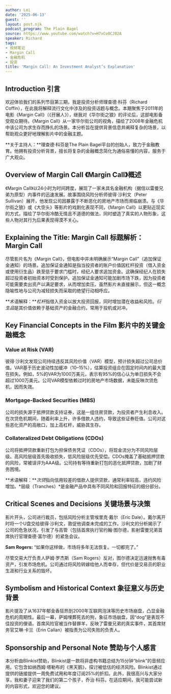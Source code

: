 ```yaml
---
author: Lei
date: '2025-06-13'
guest: ''
layout: post.njk
podcast_program: The Plain Bagel
source: https://www.youtube.com/watch?v=H7xCo0CJ02A
speaker: Richard
tags:
- 视频笔记
- Margin Call
- 金融危机
- 投资
title: 'Margin Call: An Investment Analyst’s Explanation'
---
```


## Introduction 引言

欢迎体验我们的系列节目第三期，我是投资分析师理查德·科芬（Richard
Coffin），在此我将解释流行文化中涉及的投资话题与概念。本期聚焦于2011年的电影《Margin
Call》（《孖展人》），继我对《华尔街之狼》的评论后，这部电影备受观众期待。《Margin
Call》从一家华尔街公司的视角，描绘了2008年金融危机中该公司为求生存而挣扎的场景。本分析旨在提供背景信息并阐释复杂的场景，以帮助观众更好地理解影片中的金融主题。

**关于主持人：**理查德·科芬是The Plain
Bagel平台的创始人，致力于金融教育。他拥有投资分析背景，擅长将复杂的金融概念简化为通俗易懂的内容，服务于广大观众。

## Overview of Margin Call 《Margin Call》概述

《Margin
Call》以24小时为时间跨度，展现了一家未具名金融机构（据信以雷曼兄弟为原型）内事件的迅速发展。故事围绕风险分析师彼得·沙利文（Peter
Sullivan）展开，他发现公司因暴露于不断恶化的房地产市场而濒临崩溃。与《华尔街之狼》或《大空头》等影片的戏剧化表现不同，《Margin
Call》以更贴近现实的方式，描绘了华尔街冷酷无情且不道德的做法，同时塑造了真实的人物形象，这些人物对其行为后果表现得漠不关心。

## Explaining the Title: Margin Call 标题解析：Margin Call

尽管影片名为《Margin Call》，但电影中并未明确展示“Margin
Call”（追加保证金通知）的场景。追加保证金通知是指当投资者的账户价值因杠杆投资（借入资金或使用衍生品）跌至低于要求门槛时，经纪人要求追加资金。这确保经纪人在损失超过投资者初始资本时受到保护。追加保证金通知可能加剧市场下跌，因为投资者可能需要卖出资产以满足要求，从而增加卖压。虽然影片未直接展示，但这一概念隐喻性地与公司为减轻损失而采取的绝望行动相呼应。

**术语解释：***杠杆*指借入资金以放大投资回报，同时增加潜在收益和风险。*衍生品*是其价值依赖于基础资产的金融合约，常用于投机或对冲。

## Key Financial Concepts in the Film 影片中的关键金融概念

### Value at Risk (VAR)

彼得·沙利文发现公司持续违反其风险价值（VAR）模型，预计损失超过公司总价值。VAR基于历史波动性加缓冲（10–15%），估算投资组合在固定时间内的最大潜在损失。例如，5%的VAR为1000万美元，表示有95%的信心认为单日损失不会超过1000万美元。公司VAR模型依赖过时的房地产市场数据，未能反映次贷危机，因而失效。

### Mortgage-Backed Securities (MBS)

公司的损失源于抵押贷款支持证券，这是一组住房贷款，为投资者产生利息收入。在次贷危机期间，随着利率上升，许多借款人违约，导致这些证券贬值。公司对这些恶化资产的高敞口，加上高杠杆，威胁其生存。

### Collateralized Debt Obligations (CDOs)

公司将抵押贷款重新打包为担保债务凭证（CDOs），将现金流分为不同风险层级。高风险层级首先吸收损失，低风险层级优先受偿。CDOs掩盖了基础抵押贷款的风险，常被误评为AAA级。公司持有等待重新打包的恶化抵押贷款，加剧了财务困境。

**术语解释：***次贷*指向信用较差的借款人提供贷款，通常利率较高，违约风险增加。*层级（Tranches）*是金融产品中具有不同风险和回报特征的细分部分。

## Critical Scenes and Decisions 关键场景与决策

影片开头，公司进行裁员，包括风险分析主管埃里克·戴尔（Eric
Dale）。戴尔离开时将一个U盘交给彼得·沙利文，敦促他调查未完成的工作。沙利文的分析揭示了公司的危急状况，引发了与高管（包括首席执行官约翰·图尔德，影射雷曼兄弟首席执行官理查德·富尔德）的紧急会议。

**Sam Rogers:** “如果你这样做，市场将多年无法恢复。一切都完了。”

尽管交易大厅负责人萨姆·罗杰斯（Sam
Rogers）反对，图尔德决定迅速抛售有毒资产，引发市场危机。公司通过将风险转嫁给他人而幸存，但代价是交易员的职业生涯和行业关系的毁坏。

## Symbolism and Historical Context 象征意义与历史背景

影片提及了从1637年郁金香狂热到2000年互联网泡沫等历史市场崩盘，凸显金融危机的周期性。最后一幕，萨姆埋葬死去的狗，象征市场崩盘，因“dog”是表现不佳投资的俚语。首席风险官被当作替罪羊，反映了雷曼兄弟的真实事件，其首席财务官艾琳·卡兰（Erin
Callan）被指责为公司失败的负责人。

## Sponsorship and Personal Note 赞助与个人感言

本分析由Blinkist赞助，Blinkist是一款将非虚构书籍总结为15分钟“blink”的音频应用。它包含如纳西姆·塔勒布的《黑天鹅》，探讨被低估的经济风险。Blinkist通过提供的链接提供一周免费试用和年度订阅25%的折扣。此外，我很高兴与大家分享，我和妻子迎来了我们的第二个孩子，乔治·科芬。在适应期间，我可能尝试新的内容形式，欢迎您的建议。
